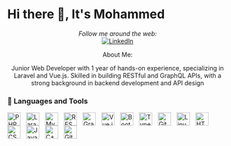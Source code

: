 # Hi there 👋, It's Mohammed

<div align="center">
  <i>Follow me around the web:</i><br>
<a href="https://www.linkedin.com/in/jebra0"><img src="https://img.shields.io/badge/LinkedIn-%230077B5.svg?&style=flat-square&logo=linkedin&logoColor=white" alt="LinkedIn"></a>
</div>



<div align="center">
  <p>About Me:</p>
  <p>Junior Web Developer with 1 year of hands-on experience, specializing in Laravel and Vue.js.
Skilled in building RESTful and GraphQL APIs, with a strong background in backend development and API design</p>
</div>

 ### 🧰 Languages and Tools
<div>
  <img align="left" alt="PHP" width="30px" style="padding-right:10px;" src="https://upload.wikimedia.org/wikipedia/commons/2/27/PHP-logo.svg" />
  <img align="left" alt="Laravel" width="30px" style="padding-right:10px;" src="https://upload.wikimedia.org/wikipedia/commons/9/9a/Laravel.svg" />
<img align="left" alt="MySQL" width="30px" style="padding-right:10px;" src="https://upload.wikimedia.org/wikipedia/en/d/dd/MySQL_logo.svg" />
<img align="left" alt="RESTful API" width="30px" style="padding-right:10px;" src="https://bookstack.cscms.me/uploads/images/gallery/2024-01/badges-rest-api-express-stage1.png" />
  <img align="left" alt="GraphQl" width="30px" style="padding-right:10px;" src="https://graphql.org/_next/static/media/logo-wordmark.4eec1155.svg" />
<img 
  align="left" 
  alt="Vue.js" 
  width="30px" 
  style="padding-right:10px;" 
  src="https://upload.wikimedia.org/wikipedia/commons/9/95/Vue.js_Logo_2.svg" 
/>
<img 
  align="left" 
  alt="Bootstrap" 
  width="30px" 
  style="padding-right:10px;" 
  src="https://upload.wikimedia.org/wikipedia/commons/b/b2/Bootstrap_logo.svg" 
/>

  
<img align="left" alt="TypeScript" width="30px" style="padding-right:10px;" src="https://cdn.jsdelivr.net/gh/devicons/devicon/icons/typescript/typescript-plain.svg" />
<img align="left" alt="Git" width="30px" style="padding-right:10px;" src="https://cdn.jsdelivr.net/gh/devicons/devicon/icons/git/git-original.svg" />
<img align="left" alt="Linux" width="30px" style="padding-right:10px;" src="https://cdn.jsdelivr.net/gh/devicons/devicon/icons/linux/linux-original.svg" />
<img align="left" alt="HTML" width="30px" style="padding-right:10px;" src="https://cdn.jsdelivr.net/gh/devicons/devicon/icons/html5/html5-plain.svg" />
<img align="left" alt="CSS" width="30px" style="padding-right:10px;" src="https://cdn.jsdelivr.net/gh/devicons/devicon/icons/css3/css3-plain.svg" />
<img align="left" alt="JavaScript" width="30px" style="padding-right:10px;" src="https://cdn.jsdelivr.net/gh/devicons/devicon/icons/javascript/javascript-plain.svg" />
<img align="left" alt="C++" width="30px" style="padding-right:10px;" src="https://cdn.jsdelivr.net/gh/devicons/devicon/icons/cplusplus/cplusplus-line.svg" />
  
<img align="left" alt="GitHub" width="30px" style="padding-right:10px;" src="https://cdn.jsdelivr.net/gh/devicons/devicon/icons/github/github-original.svg" />
</div>



